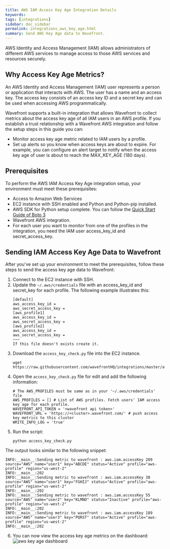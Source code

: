 ```yaml
---
title: AWS IAM Access Key Age Integration Details
keywords:
tags: [integrations]
sidebar: doc_sidebar
permalink: integrations_aws_key_age.html
summary: Send AWS Key Age data to Wavefront.
---
```


AWS Identity and Access Management (IAM) allows administrators of different AWS services to manage access to those AWS services and resources securely.

## Why Access Key Age Metrics?

An AWS Identity and Access Management (IAM) user represents a person or application that interacts with AWS. The user has a name and an access key. The access key consists of an access key ID and a secret key and can be used when accessing AWS programmatically.

Wavefront supports a built-in integration that allows Wavefront to collect metrics about the access key age of all IAM users in an AWS profile. If you establish a trust relationship with a Wavefront AWS integration and follow the setup steps in this guide you can:
* Monitor access key age metric related to IAM users by a profile.
* Set up alerts so you know when access keys are about to expire. For example, you can configure an alert target to notify when the access key age of user is about to reach the MAX_KEY_AGE (180 days).

## Prerequisites

To perform the AWS IAM Access Key Age integration setup, your environment must meet these prerequisites:
* Access to Amazon Web Services
* EC2 instance with SSH enabled and Python and Python-pip installed.
* AWS SDK for Python setup complete. You can follow the [Quick Start Guide of Boto 3](https://github.com/boto/boto3)
* Wavefront AWS integration.
* For each user you want to monitor from one of the profiles in the integration, you need the IAM user access_key_id and secret_access_key.

## Sending IAM Access Key Age Data to Wavefront

After you've set up your environment to meet the prerequisites, follow these steps to send the access key age data to Wavefront:
1. Connect to the EC2 instance with SSH.
2. Update the `~/.aws/credentials` file with an access_key_id and secret_key for each profile. The following example illustrates this:
   ~~~~
   [default]
   aws_access_key_id =
   aws_secret_access_key =
   [aws_profile1]
   aws_access_key_id =
   aws_secret_access_key =
   [aws_profile2]
   aws_access_key_id =
   aws_secret_access_key =
   ~~~
   If this file doesn't exists create it.
3. Download the `access_key_check.py` file into the EC2 instance.
   ~~~
   wget https://raw.githubusercontent.com/wavefrontHQ/integrations/master/aws/scripts/access_key_check.py
   ~~~
4. Open the `access_key_check.py` file for edit and add the following information:
   ~~~
   # The AWS_PROFILES must be same as in your '~/.aws/credentials' file
   AWS_PROFILES = [] # List of AWS profiles. Fetch users' IAM access key age for each profile.
   WAVEFRONT_API_TOKEN = '<wavefront api token>'
   WAVEFRONT_URL = 'https://<cluster>.wavefront.com/' # push access key metrics to this cluster
   WRITE_INFO_LOG = 'true'
   ~~~
5. Run the script:
   ~~~
   python access_key_check.py
   ~~~
The output looks similar to the following snippet:
~~~
INFO:__main__:Sending metric to wavefront : aws.iam.accessKey 209 source="AWS" name="user1" key="ABCDE" status="Active" profile="aws-profile" region="us-west-2"
INFO:__main__:202
INFO:__main__:Sending metric to wavefront : aws.iam.accessKey 38 source="AWS" name="user1" key="FGHIJ" status="Active" profile="aws-profile" region="us-west-2"
INFO:__main__:202
INFO:__main__:Sending metric to wavefront : aws.iam.accessKey 55 source="AWS" name="user2" key="KLMNO" status="Inactive" profile="aws-profile" region="us-west-2"
INFO:__main__:202
INFO:__main__:Sending metric to wavefront : aws.iam.accessKey 189 source="AWS" name="user3" key="PQRST" status="Active" profile="aws-profile" region="us-west-2"
INFO:__main__:202
~~~
6. You can now view the access key age metrics on the dashboard:
   ![aws key age dashboard](images/AWS_KeyAge_dashboard.png)
